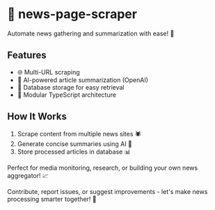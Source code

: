 # 📰 news-page-scraper

Automate news gathering and summarization with ease! 🚀

## Features

- 🌐 Multi-URL scraping
- 🤖 AI-powered article summarization (OpenAI)
- 💾 Database storage for easy retrieval
- 🧩 Modular TypeScript architecture

## How It Works

1. Scrape content from multiple news sites 🕷️
2. Generate concise summaries using AI 🧠
3. Store processed articles in database 📊

Perfect for media monitoring, research, or building your own news aggregator! 📈

Contribute, report issues, or suggest improvements - let's make news processing smarter together! 🤝
